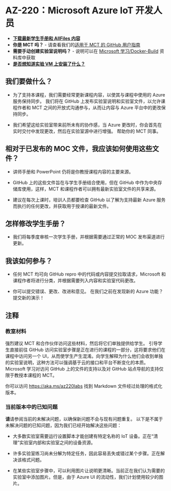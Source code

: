 ﻿# AZ-220：Microsoft Azure IoT 开发人员

- **[下载最新学生手册和 AllFiles 内容](../../releases/latest)**
- **你是 MCT 吗？** - 请查看我们的[适用于 MCT 的 GitHub 用户指南](https://microsoftlearning.github.io/MCT-User-Guide-ZH/)
- **需要手动创建实验室说明吗？** - 说明可以在 [Microsoft 学习/Docker-Build](https://github.com/MicrosoftLearning/Docker-Build) 资料库中获取
- **[是否想知道实验 VM 上安装了什么？](lab.md)**

## 我们要做什么？

- 为了支持本课程，我们需要经常更新课程内容，以使其与课程中使用的 Azure 服务保持同步。  我们将在 GitHub 上发布实验室说明和实验室文件，以允许课程作者和 MCT 之间的开放式沟通参与，从而让内容与 Azure 平台中的更改保持同步。

- 我们希望这给实验室带来前所未有的协作感，当 Azure 更改时，你会首先在实时交付中发现更改，然后在实验室源中进行增强。  帮助你的 MCT 同事。

## 相对于已发布的 MOC 文件，我应该如何使用这些文件？

- 讲师手册和 PowerPoint 仍将是你教授课程内容的主要来源。

- GitHub 上的这些文件旨在与学生手册结合使用，但在 GitHub 中作为中央存储库使用，这样，MCT 和课程作者可以拥有最新实验室文件的共享来源。

- 建议在每次上课时，培训人员都要检查 GitHub 以了解为支持最新 Azure 服务而执行的任何更改，并获取用于授课的最新文件。

## 怎样修改学生手册？

- 我们将每季度审核一次学生手册，并根据需要通过正常的 MOC 发布渠道进行更新。

## 我该如何参与？

- 任何 MCT 均可向 GitHub repro 中的代码或内容提交拉取请求，Microsoft 和课程作者将进行分类，并根据需要列入内容和实验室代码更改。

- 你可以提交错误、更改、改进和意见。  在我们之前在发现新的 Azure 功能？  提交新的演示！

## 注释

### 教室材料

强烈建议 MCT 和合作伙伴访问这些材料，然后将它们单独提供给学生。  引导学生直接前往 GitHub 访问实验室步骤是正在进行的课程的一部分，这将要求他们在课程中访问另一个 UI，从而使学生产生混淆。向学生解释为什么他们会收到单独的实验室说明，这种方法可以强调基于云的接口和平台不断变化的本质。Microsoft 学习对访问 GitHub 上的文件的支持以及对 GitHub 站点导航的支持仅限于教授本课程的 MCT。

你可以访问 https://aka.ms/az220labs 找到 Markdown 文件经过处理的格式化版本。

### 当前版本中的已知问题

**请**请参阅当前的未解决问题，以确保新问题不会与现有问题重复。  以下是不属于未解决问题的已知问题，因为我们已经开始解决这些问题：

* 大多数实验室需要运行设置脚本才能创建有特定名称的 IoT 设备。正在“清理”实验室内部和实验室之间的设备资源。

* 许多实验室练习尚未分解为特定任务，因此容易丢失或错过某个步骤。正在解决该格式问题。

* 在某些实验室步骤中，可以利用图片让说明更清晰。当前正在我们认为需要的实验室中添加图片。但是，由于 Azure UI 的流动性，我们计划使用较少的图片。
